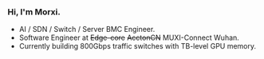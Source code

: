 ### Hi, I'm Morxi.

-   AI / SDN / Switch / Server BMC Engineer.
-   Software Engineer at ~~Edge-core~~ ~~AcctonCN~~ MUXI-Connect Wuhan.
-   Currently building 800Gbps traffic switches with TB-level GPU memory.
